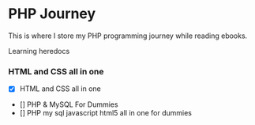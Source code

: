 # PHP Journey

This is where I store my PHP programming journey while reading ebooks.

Learning heredocs

### HTML and CSS all in one

- [x] HTML and CSS all in one
- [] PHP & MySQL For Dummies
- [] PHP my sql javascript html5 all in one for dummies
